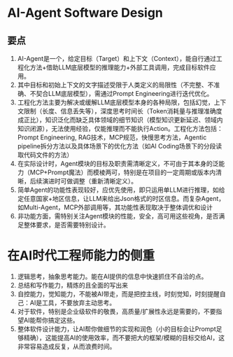 # AI-Agent Software Design
## 要点
1. AI-Agent是一个，给定目标（Target）和上下文（Context），能自行通过工程化方法+借助LLM底层模型的推理能力+外部工具调用，完成目标软件应用。
2. 其中目标和初始上下文的文字描述受限于人类定义的局限性（不完整、不准确、不契合LLM底层模型），需通过Prompt Engineering进行迭代优化。
3. 工程化方法主要为解决或缓解LLM底层模型本身的各种局限，包括幻觉，上下文限制（长度、信息丢失等），深度思考时间长（Token消耗量与推理准确度成正比），知识泛化而缺乏具体领域的细节知识（模型知识更新延迟、领域内知识闭源），无法使用经验，仅能推理而不能执行Action。工程化方法包括：Prompt Engineering, RAG技术，MCP规范，快慢思考方法，Agentic pipeline拆分方法以及具体场景下的优化方法（如AI Coding场景下的分段读取代码文件的方法）
4. 在实际设计时，Agent模块的目标及职责需清晰定义，不可由于其本身的泛能力（MCP+Prompt魔法）而模棱两可，特别是在项目的一定周期或版本内清晰，后续演进时可做调整（重新清晰定义）。
5. 简单Agent的功能性表现较好，应优先使用，即只运用单LLM进行推理，如给定任意国家+地区信息，让LLM来给出Json格式的时区信息。而复杂Agent，如Multi-Agent，MCP外部调用等，其功能性表现取决于整体调优和设计
6. 非功能方面，需特别关注Agent模块的性能，安全，高可用这些视角，是否满足整体要求，是否需要特别设计。

# 在AI时代工程师能力的侧重
1. 逻辑思考，抽象思考能力。能在AI提供的信息中快速抓住不自洽的点。
2. 总结和写作能力，精炼的且全面的写出来
3. 自控能力，觉知能力，不能被AI带走，而是把控主线，时刻觉知，时刻提醒自己：AI是工具，不要放弃主动思考。
4. 对于软件，特别是企业级软件的敬畏，高质量/扩展性永远是需要的，不要指望AI能帮你搞定这些。
5. 整体软件设计能力，让AI帮你做细节的实现和润色（小的目标会让Prompt足够精确），这能提高AI的使用效率，而不要把大的框架/模糊的目标交给AI，这非常容易造成反复，从而浪费时间。